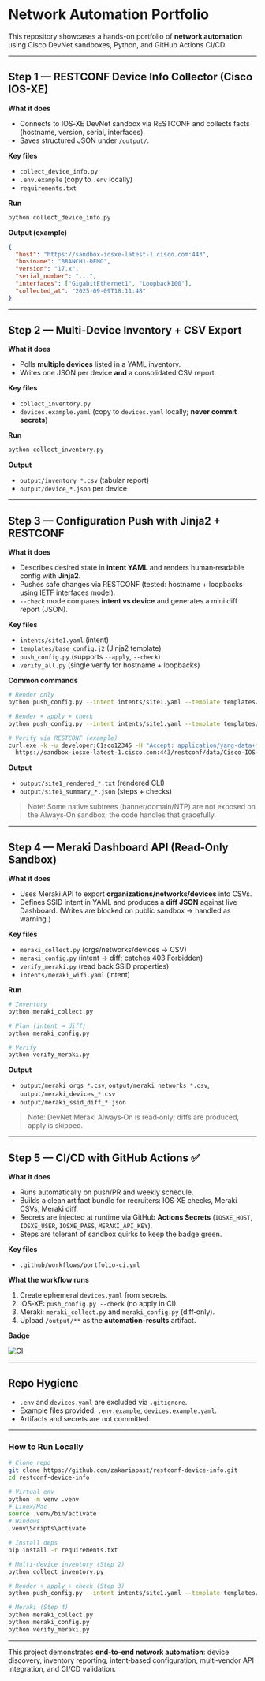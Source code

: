 # Network Automation Portfolio

This repository showcases a hands-on portfolio of **network automation** using Cisco DevNet sandboxes, Python, and GitHub Actions CI/CD.

---

## Step 1 — RESTCONF Device Info Collector (Cisco IOS-XE)

**What it does**

* Connects to IOS‑XE DevNet sandbox via RESTCONF and collects facts (hostname, version, serial, interfaces).
* Saves structured JSON under `/output/`.

**Key files**

* `collect_device_info.py`
* `.env.example` (copy to `.env` locally)
* `requirements.txt`

**Run**

```bash
python collect_device_info.py
```

**Output (example)**

```json
{
  "host": "https://sandbox-iosxe-latest-1.cisco.com:443",
  "hostname": "BRANCH1-DEMO",
  "version": "17.x",
  "serial_number": "...",
  "interfaces": ["GigabitEthernet1", "Loopback100"],
  "collected_at": "2025-09-09T18:11:48"
}
```

---

## Step 2 — Multi-Device Inventory + CSV Export

**What it does**

* Polls **multiple devices** listed in a YAML inventory.
* Writes one JSON per device **and** a consolidated CSV report.

**Key files**

* `collect_inventory.py`
* `devices.example.yaml` (copy to `devices.yaml` locally; **never commit secrets**)

**Run**

```bash
python collect_inventory.py
```

**Output**

* `output/inventory_*.csv` (tabular report)
* `output/device_*.json` per device

---

## Step 3 — Configuration Push with Jinja2 + RESTCONF

**What it does**

* Describes desired state in **intent YAML** and renders human‑readable config with **Jinja2**.
* Pushes safe changes via RESTCONF (tested: hostname + loopbacks using IETF interfaces model).
* `--check` mode compares **intent vs device** and generates a mini diff report (JSON).

**Key files**

* `intents/site1.yaml` (intent)
* `templates/base_config.j2` (Jinja2 template)
* `push_config.py` (supports `--apply`, `--check`)
* `verify_all.py` (single verify for hostname + loopbacks)

**Common commands**

```bash
# Render only
python push_config.py --intent intents/site1.yaml --template templates/base_config.j2

# Render + apply + check
python push_config.py --intent intents/site1.yaml --template templates/base_config.j2 --apply --check

# Verify via RESTCONF (example)
curl.exe -k -u developer:C1sco12345 -H "Accept: application/yang-data+json" \
  https://sandbox-iosxe-latest-1.cisco.com:443/restconf/data/Cisco-IOS-XE-native:native/hostname
```

**Output**

* `output/site1_rendered_*.txt` (rendered CLI)
* `output/site1_summary_*.json` (steps + checks)

> Note: Some native subtrees (banner/domain/NTP) are not exposed on the Always‑On sandbox; the code handles that gracefully.

---

## Step 4 — Meraki Dashboard API (Read‑Only Sandbox)

**What it does**

* Uses Meraki API to export **organizations/networks/devices** into CSVs.
* Defines SSID intent in YAML and produces a **diff JSON** against live Dashboard. (Writes are blocked on public sandbox → handled as warning.)

**Key files**

* `meraki_collect.py` (orgs/networks/devices → CSV)
* `meraki_config.py` (intent → diff; catches 403 Forbidden)
* `verify_meraki.py` (read back SSID properties)
* `intents/meraki_wifi.yaml` (intent)

**Run**

```bash
# Inventory
python meraki_collect.py

# Plan (intent → diff)
python meraki_config.py

# Verify
python verify_meraki.py
```

**Output**

* `output/meraki_orgs_*.csv`, `output/meraki_networks_*.csv`, `output/meraki_devices_*.csv`
* `output/meraki_ssid_diff_*.json`

> Note: DevNet Meraki Always‑On is read‑only; diffs are produced, apply is skipped.

---

## Step 5 — CI/CD with GitHub Actions ✅

**What it does**

* Runs automatically on push/PR and weekly schedule.
* Builds a clean artifact bundle for recruiters: IOS‑XE checks, Meraki CSVs, Meraki diff.
* Secrets are injected at runtime via GitHub **Actions Secrets** (`IOSXE_HOST`, `IOSXE_USER`, `IOSXE_PASS`, `MERAKI_API_KEY`).
* Steps are tolerant of sandbox quirks to keep the badge green.

**Key files**

* `.github/workflows/portfolio-ci.yml`

**What the workflow runs**

1. Create ephemeral `devices.yaml` from secrets.
2. IOS‑XE: `push_config.py --check` (no apply in CI).
3. Meraki: `meraki_collect.py` and `meraki_config.py` (diff‑only).
4. Upload `/output/**` as the **automation-results** artifact.

**Badge**

![CI](https://github.com/zakariapast/restconf-device-info/actions/workflows/portfolio-ci.yml/badge.svg)

---

## Repo Hygiene

* `.env` and `devices.yaml` are excluded via `.gitignore`.
* Example files provided: `.env.example`, `devices.example.yaml`.
* Artifacts and secrets are not committed.

---

### How to Run Locally

```bash
# Clone repo
git clone https://github.com/zakariapast/restconf-device-info.git
cd restconf-device-info

# Virtual env
python -m venv .venv
# Linux/Mac
source .venv/bin/activate
# Windows
.venv\Scripts\activate

# Install deps
pip install -r requirements.txt

# Multi-device inventory (Step 2)
python collect_inventory.py

# Render + apply + check (Step 3)
python push_config.py --intent intents/site1.yaml --template templates/base_config.j2 --apply --check

# Meraki (Step 4)
python meraki_collect.py
python meraki_config.py
python verify_meraki.py
```

---

This project demonstrates **end‑to‑end network automation**: device discovery, inventory reporting, intent‑based configuration, multi‑vendor API integration, and CI/CD validation.
